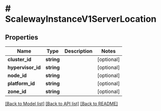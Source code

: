 # # ScalewayInstanceV1ServerLocation

## Properties

Name | Type | Description | Notes
------------ | ------------- | ------------- | -------------
**cluster_id** | **string** |  | [optional]
**hypervisor_id** | **string** |  | [optional]
**node_id** | **string** |  | [optional]
**platform_id** | **string** |  | [optional]
**zone_id** | **string** |  | [optional]

[[Back to Model list]](../../README.md#models) [[Back to API list]](../../README.md#endpoints) [[Back to README]](../../README.md)
